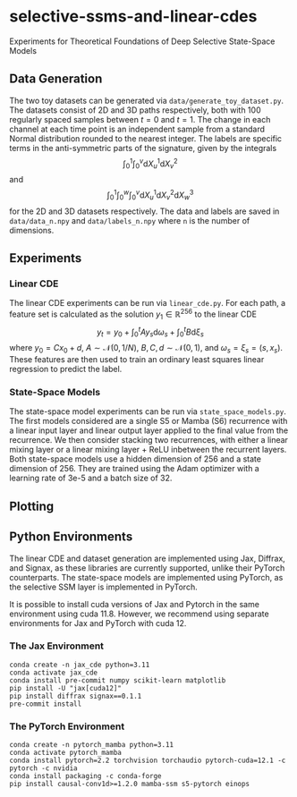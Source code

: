 # selective-ssms-and-linear-cdes
Experiments for Theoretical Foundations of Deep Selective State-Space Models

## Data Generation

The two toy datasets can be generated via `data/generate_toy_dataset.py`. The datasets consist of 2D and 3D paths respectively, both with $100$ 
regularly spaced samples between $t = 0$ and $t = 1$. The change in each channel at each time point is an independent sample 
from a standard Normal distribution rounded to the nearest integer. The labels are specific terms in the anti-symmetric parts of the signature,
given by the integrals
$$\int_0^1 \int_0^v \text{d}X^1_u \text{d}X^2_v$$
and 
$$\int_0^1 \int_0^w \int_0^v \text{d}X^1_u \text{d}X^2_v \text{d}X^3_w$$
for the 2D and 3D datasets respectively. The data and labels are saved in `data/data_n.npy` 
and `data/labels_n.npy` where `n` is the number of dimensions.

## Experiments

### Linear CDE

The linear CDE experiments can be run via `linear_cde.py`. For each path, a feature set is calculated as the solution 
$y_1\in\mathbb{R}^{256}$ to the linear CDE 
$$y_t = y_0 + \int_0^t A y_s \text{d}\omega_s + \int_0^t B \text{d}\xi_s$$
where $y_0=Cx_0+d$, $A\sim\mathcal{N}(0, 1/N)$, $B,C,d\sim\mathcal{N}(0, 1)$, and $\omega_s=\xi_s=(s,x_s)$. These features
are then used to train an ordinary least squares linear regression to predict the label.

### State-Space Models

The state-space model experiments can be run via `state_space_models.py`. The first models considered are a single S5 or
Mamba (S6) recurrence with a linear input layer and linear output layer applied to the final value from the recurrence. 
We then consider stacking two recurrences, with either a linear mixing layer or a linear mixing layer + ReLU inbetween 
the recurrent layers. Both state-space models use a hidden dimension of 256 and a state dimension of 256. They are trained
using the Adam optimizer with a learning rate of 3e-5 and a batch size of 32.


## Plotting


## Python Environments

The linear CDE and dataset generation are implemented using Jax, Diffrax, and Signax, as these libraries are currently
supported, unlike their PyTorch counterparts. The state-space models are implemented using PyTorch, as the selective SSM
layer is implemented in PyTorch.

It is possible to install cuda versions of Jax and Pytorch in the same environment using cuda 11.8. However,
we recommend using separate environments for Jax and PyTorch with cuda 12. 

### The Jax Environment

```angular2html
conda create -n jax_cde python=3.11
conda activate jax_cde
conda install pre-commit numpy scikit-learn matplotlib
pip install -U "jax[cuda12]"
pip install diffrax signax==0.1.1
pre-commit install
```


### The PyTorch Environment

```angular2html
conda create -n pytorch_mamba python=3.11
conda activate pytorch_mamba
conda install pytorch=2.2 torchvision torchaudio pytorch-cuda=12.1 -c pytorch -c nvidia
conda install packaging -c conda-forge
pip install causal-conv1d>=1.2.0 mamba-ssm s5-pytorch einops
```